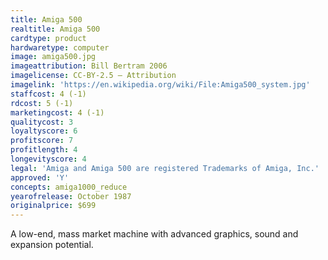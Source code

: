 ```yaml
---
title: Amiga 500
realtitle: Amiga 500
cardtype: product
hardwaretype: computer
image: amiga500.jpg
imageattribution: Bill Bertram 2006
imagelicense: CC-BY-2.5 — Attribution
imagelink: 'https://en.wikipedia.org/wiki/File:Amiga500_system.jpg'
staffcost: 4 (-1)
rdcost: 5 (-1)
marketingcost: 4 (-1)
qualitycost: 3
loyaltyscore: 6
profitscore: 7
profitlength: 4
longevityscore: 4
legal: 'Amiga and Amiga 500 are registered Trademarks of Amiga, Inc.'
approved: 'Y'
concepts: amiga1000_reduce
yearofrelease: October 1987
originalprice: $699
---
```


A low-end, mass market machine with advanced graphics, sound and expansion potential.
